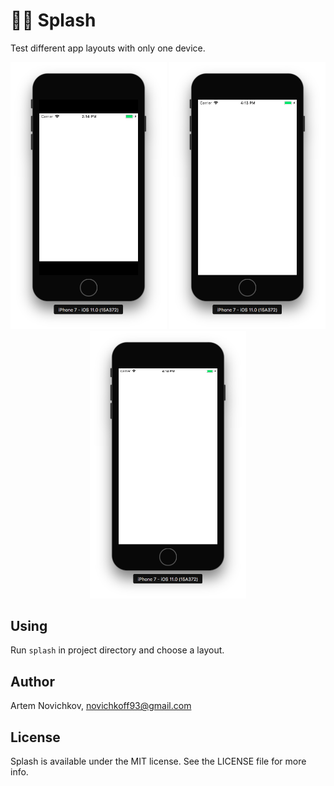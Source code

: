 # 🏊🏻 Splash

Test different app layouts with only one device.

<p align="center">
<img src=".github/example_iphone4.png" width="250" />
<img src=".github/example_iphone5s.png" width="250" />
<img src=".github/example_default.png" width="250" />
</p>

## Using

Run `splash` in project directory and choose a layout.

## Author

Artem Novichkov, novichkoff93@gmail.com

## License

Splash is available under the MIT license. See the LICENSE file for more info.
